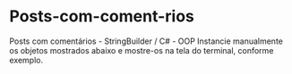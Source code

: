 # Posts-com-coment-rios
Posts com comentários - StringBuilder /  C# - OOP
Instancie manualmente os objetos mostrados abaixo e mostre-os na tela do
terminal, conforme exemplo.
